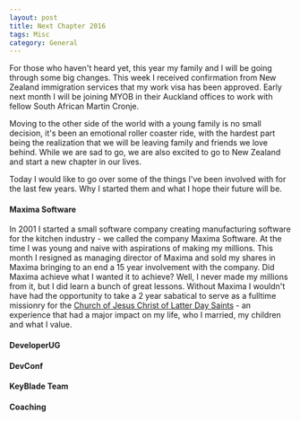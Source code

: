 ```yaml
---
layout: post
title: Next Chapter 2016
tags: Misc
category: General
---
```

For those who haven't heard yet, this year my family and I will be going through some big changes. This week I received confirmation from New Zealand immigration services that my work visa has been approved. Early next month I will be joining MYOB in their Auckland offices to work with fellow South African Martin Cronje.

Moving to the other side of the world with a young family is no small decision, it's been an emotional roller coaster ride, with the hardest part being the realization that we will be leaving family and friends we love behind. While we are sad to go, we are also excited to go to New Zealand and start a new chapter in our lives.

Today I would like to go over some of the things I've been involved with for the last few years. Why I started them and what I hope their future will be.

#### Maxima Software ####

In 2001 I started a small software company creating manufacturing software for the kitchen industry - we called the company Maxima Software. At the time I was young and naive with aspirations of making my millions. This month I resigned as managing director of Maxima and sold my shares in Maxima bringing to an end a 15 year involvement with the company. Did Maxima achieve what I wanted it to achieve? Well, I never made my millions from it, but I did learn a bunch of great lessons. Without Maxima I wouldn't have had the opportunity to take a 2 year sabatical to serve as a fulltime missionry for the [Church of Jesus Christ of Latter Day Saints](https://www.lds.org) - an experience that had a major impact on my life, who I married, my children and what I value.

#### DeveloperUG ####


#### DevConf ####


#### KeyBlade Team ####

#### Coaching ####
